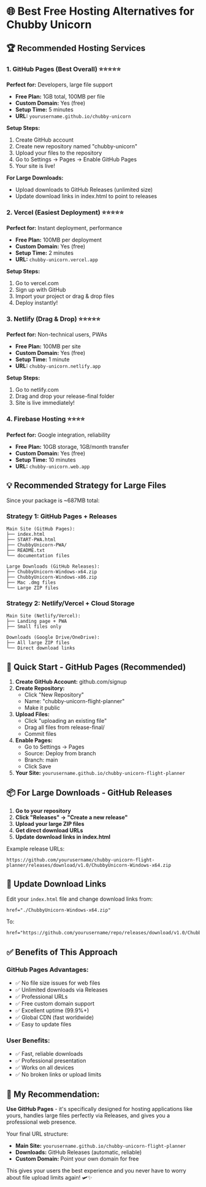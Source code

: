 # 🌐 Best Free Hosting Alternatives for Chubby Unicorn

## 🏆 **Recommended Hosting Services**

### 1. **GitHub Pages** (Best Overall) ⭐⭐⭐⭐⭐
**Perfect for:** Developers, large file support
- **Free Plan:** 1GB total, 100MB per file
- **Custom Domain:** Yes (free)
- **Setup Time:** 5 minutes
- **URL:** `yourusername.github.io/chubby-unicorn`

**Setup Steps:**
1. Create GitHub account
2. Create new repository named "chubby-unicorn"
3. Upload your files to the repository
4. Go to Settings → Pages → Enable GitHub Pages
5. Your site is live!

**For Large Downloads:**
- Upload downloads to GitHub Releases (unlimited size)
- Update download links in index.html to point to releases

### 2. **Vercel** (Easiest Deployment) ⭐⭐⭐⭐⭐
**Perfect for:** Instant deployment, performance
- **Free Plan:** 100MB per deployment
- **Custom Domain:** Yes (free)
- **Setup Time:** 2 minutes
- **URL:** `chubby-unicorn.vercel.app`

**Setup Steps:**
1. Go to vercel.com
2. Sign up with GitHub
3. Import your project or drag & drop files
4. Deploy instantly!

### 3. **Netlify** (Drag & Drop) ⭐⭐⭐⭐⭐
**Perfect for:** Non-technical users, PWAs
- **Free Plan:** 100MB per site
- **Custom Domain:** Yes (free)
- **Setup Time:** 1 minute
- **URL:** `chubby-unicorn.netlify.app`

**Setup Steps:**
1. Go to netlify.com
2. Drag and drop your release-final folder
3. Site is live immediately!

### 4. **Firebase Hosting** ⭐⭐⭐⭐
**Perfect for:** Google integration, reliability  
- **Free Plan:** 10GB storage, 1GB/month transfer
- **Custom Domain:** Yes (free)
- **Setup Time:** 10 minutes
- **URL:** `chubby-unicorn.web.app`

## 💡 **Recommended Strategy for Large Files**

Since your package is ~687MB total:

### **Strategy 1: GitHub Pages + Releases**
```
Main Site (GitHub Pages):
├── index.html
├── START-PWA.html  
├── ChubbyUnicorn-PWA/
├── README.txt
└── documentation files

Large Downloads (GitHub Releases):
├── ChubbyUnicorn-Windows-x64.zip
├── ChubbyUnicorn-Windows-x86.zip
├── Mac .dmg files
└── Large ZIP files
```

### **Strategy 2: Netlify/Vercel + Cloud Storage**
```
Main Site (Netlify/Vercel):
├── Landing page + PWA
├── Small files only

Downloads (Google Drive/OneDrive):
├── All large ZIP files
└── Direct download links
```

## 🚀 **Quick Start - GitHub Pages (Recommended)**

1. **Create GitHub Account:** github.com/signup
2. **Create Repository:** 
   - Click "New Repository"
   - Name: "chubby-unicorn-flight-planner"
   - Make it public
3. **Upload Files:**
   - Click "uploading an existing file"
   - Drag all files from release-final/
   - Commit files
4. **Enable Pages:**
   - Go to Settings → Pages
   - Source: Deploy from branch
   - Branch: main
   - Click Save
5. **Your Site:** `yourusername.github.io/chubby-unicorn-flight-planner`

## 📦 **For Large Downloads - GitHub Releases**

1. **Go to your repository**
2. **Click "Releases" → "Create a new release"**
3. **Upload your large ZIP files**
4. **Get direct download URLs**
5. **Update download links in index.html**

Example release URLs:
```
https://github.com/yourusername/chubby-unicorn-flight-planner/releases/download/v1.0/ChubbyUnicorn-Windows-x64.zip
```

## 🔧 **Update Download Links**

Edit your `index.html` file and change download links from:
```html
href="./ChubbyUnicorn-Windows-x64.zip"
```

To:
```html
href="https://github.com/yourusername/repo/releases/download/v1.0/ChubbyUnicorn-Windows-x64.zip"
```

## ✅ **Benefits of This Approach**

### **GitHub Pages Advantages:**
- ✅ No file size issues for web files
- ✅ Unlimited downloads via Releases
- ✅ Professional URLs
- ✅ Free custom domain support
- ✅ Excellent uptime (99.9%+)
- ✅ Global CDN (fast worldwide)
- ✅ Easy to update files

### **User Benefits:**
- ✅ Fast, reliable downloads
- ✅ Professional presentation
- ✅ Works on all devices
- ✅ No broken links or upload limits

## 🎯 **My Recommendation:**

**Use GitHub Pages** - it's specifically designed for hosting applications like yours, handles large files perfectly via Releases, and gives you a professional web presence.

Your final URL structure:
- **Main Site:** `yourusername.github.io/chubby-unicorn-flight-planner`
- **Downloads:** GitHub Releases (automatic, reliable)
- **Custom Domain:** Point your own domain for free

This gives your users the best experience and you never have to worry about file upload limits again! 🛩️✨